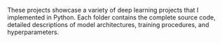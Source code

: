 These projects showcase a variety of deep learning projects that I implemented in Python. Each folder contains the complete source code, detailed descriptions of model architectures, training procedures, and hyperparameters. 
